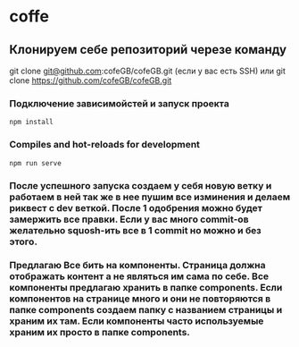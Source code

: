 # coffe

## Клонируем себе репозиторий черезе команду 

git clone git@github.com:cofeGB/cofeGB.git (если у вас есть SSH)
или 
git clone https://github.com/cofeGB/cofeGB.git

### Подключение зависимойстей и запуск проекта
```
npm install
```

### Compiles and hot-reloads for development
```
npm run serve
```

### После успешного запуска создаем у себя новую ветку и работаем в ней так же в нее пушим все изминения и делаем риквест с dev веткой. После 1 одобрения можно будет замержить все правки. Если у вас много commit-ов желательно squosh-ить все в 1 commit но можно и без этого. 
### Предлагаю Все бить на компоненты. Страница должна отображать контент а не являться им сама по себе. Все компоненты предлагаю хранить в папке components. Если компонентов на странице много и они не повторяются в папке components создаем папку с названием страницы и храним их там. Если компоненты часто используемые храним их просто в папке components.
